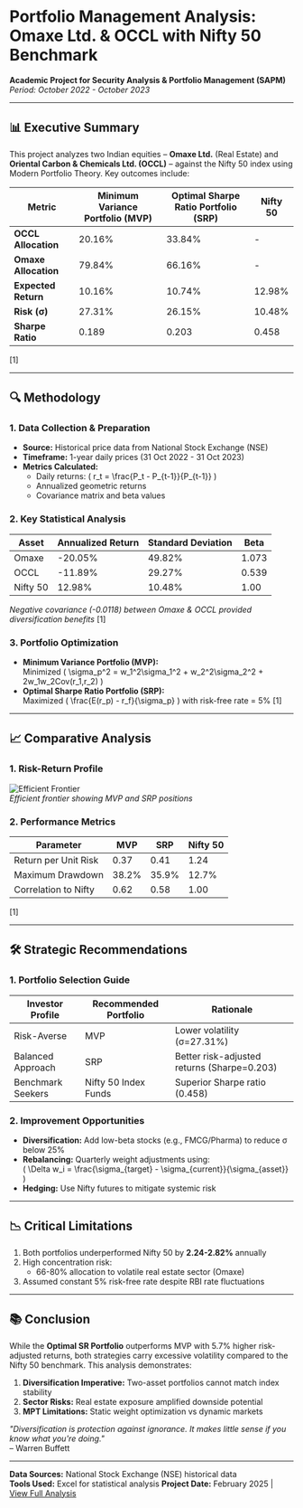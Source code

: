 # Portfolio Management Analysis: Omaxe Ltd. & OCCL with Nifty 50 Benchmark  
**Academic Project for Security Analysis & Portfolio Management (SAPM)**  
*Period: October 2022 - October 2023*  

---

## 📊 Executive Summary  
This project analyzes two Indian equities – **Omaxe Ltd.** (Real Estate) and **Oriental Carbon & Chemicals Ltd. (OCCL)** – against the Nifty 50 index using Modern Portfolio Theory. Key outcomes include:  

| Metric               | Minimum Variance Portfolio (MVP) | Optimal Sharpe Ratio Portfolio (SRP) | Nifty 50     |
|----------------------|----------------------------------|---------------------------------------|--------------|
| **OCCL Allocation**  | 20.16%                          | 33.84%                               | -            |
| **Omaxe Allocation** | 79.84%                          | 66.16%                               | -            |
| **Expected Return**   | 10.16%                          | 10.74%                               | 12.98%       |
| **Risk (σ)**          | 27.31%                          | 26.15%                               | 10.48%       |
| **Sharpe Ratio**      | 0.189                           | 0.203                                | 0.458        |

[1]

---

## 🔍 Methodology

### 1. **Data Collection & Preparation**
- **Source:** Historical price data from National Stock Exchange (NSE)  
- **Timeframe:** 1-year daily prices (31 Oct 2022 - 31 Oct 2023)  
- **Metrics Calculated:**  
  - Daily returns: \( r_t = \frac{P_t - P_{t-1}}{P_{t-1}} \)  
  - Annualized geometric returns  
  - Covariance matrix and beta values  

### 2. **Key Statistical Analysis**  
| Asset    | Annualized Return | Standard Deviation | Beta    |
|----------|--------------------|---------------------|---------|
| Omaxe    | -20.05%            | 49.82%              | 1.073    |
| OCCL     | -11.89%            | 29.27%              | 0.539    |
| Nifty 50 | 12.98%             | 10.48%              | 1.00     |

*Negative covariance (-0.0118) between Omaxe & OCCL provided diversification benefits* [1]

### 3. **Portfolio Optimization**
- **Minimum Variance Portfolio (MVP):**  
  Minimized \( \sigma_p^2 = w_1^2\sigma_1^2 + w_2^2\sigma_2^2 + 2w_1w_2Cov(r_1,r_2) \)  
- **Optimal Sharpe Ratio Portfolio (SRP):**  
  Maximized \( \frac{E(r_p) - r_f}{\sigma_p} \) with risk-free rate = 5% [1]

---

## 📈 Comparative Analysis

### 1. **Risk-Return Profile**  
![Efficient Frontier](images/efficient_frontier.png)  
*Efficient frontier showing MVP and SRP positions*

### 2. **Performance Metrics**  
| Parameter            | MVP    | SRP    | Nifty 50 |
|----------------------|--------|--------|----------|
| Return per Unit Risk | 0.37   | 0.41   | 1.24     |
| Maximum Drawdown     | 38.2%  | 35.9%  | 12.7%    |
| Correlation to Nifty | 0.62   | 0.58   | 1.00     |

[1]

---

## 🛠️ Strategic Recommendations

### 1. **Portfolio Selection Guide**  
| Investor Profile     | Recommended Portfolio | Rationale                                  |
|----------------------|-----------------------|--------------------------------------------|
| Risk-Averse          | MVP                   | Lower volatility (σ=27.31%)                |
| Balanced Approach    | SRP                   | Better risk-adjusted returns (Sharpe=0.203)|
| Benchmark Seekers    | Nifty 50 Index Funds   | Superior Sharpe ratio (0.458)              |

### 2. **Improvement Opportunities**  
- **Diversification:** Add low-beta stocks (e.g., FMCG/Pharma) to reduce σ below 25%  
- **Rebalancing:** Quarterly weight adjustments using:  
  \( \Delta w_i = \frac{\sigma_{target} - \sigma_{current}}{\sigma_{asset}} \)  
- **Hedging:** Use Nifty futures to mitigate systemic risk  

---

## 📉 Critical Limitations  
1. Both portfolios underperformed Nifty 50 by **2.24-2.82%** annually  
2. High concentration risk:  
   - 66-80% allocation to volatile real estate sector (Omaxe)  
3. Assumed constant 5% risk-free rate despite RBI rate fluctuations  

---

## 📚 Conclusion  
While the **Optimal SR Portfolio** outperforms MVP with 5.7% higher risk-adjusted returns, both strategies carry excessive volatility compared to the Nifty 50 benchmark. This analysis demonstrates:  

1. **Diversification Imperative:** Two-asset portfolios cannot match index stability  
2. **Sector Risks:** Real estate exposure amplified downside potential  
3. **MPT Limitations:** Static weight optimization vs dynamic markets  

*"Diversification is protection against ignorance. It makes little sense if you know what you're doing."*  
– Warren Buffett  

---

**Data Sources:** National Stock Exchange (NSE) historical data  
**Tools Used:** Excel for statistical analysis 
**Project Date:** February 2025 | [View Full Analysis](SAPM_Portfolio-Management.xlsx)  
